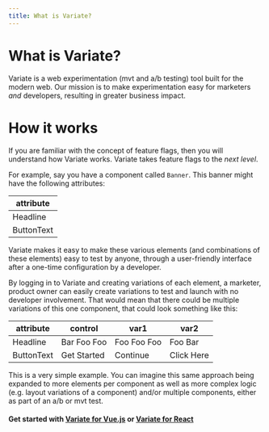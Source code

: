 ```yaml
---
title: What is Variate?
---
```


# What is Variate?
Variate is a web experimentation (mvt and a/b testing) tool built for the modern web. Our mission is to make experimentation easy for marketers _and_ developers, resulting in greater business impact. 

# How it works
If you are familiar with the concept of feature flags, then you will understand how Variate works. Variate takes feature flags to the _next level_.

For example, say you have a component called `Banner`. This banner might have the following attributes: 

attribute|
--|
Headline|
ButtonText|

Variate makes it easy to make these various elements (and combinations of these elements) easy to test by anyone, through a user-friendly interface after a one-time configuration by a developer. 

By logging in to Variate and creating variations of each element, a marketer, product owner can easily create variations to test and launch with no developer involvement. That would mean that there could be multiple variations of this one component, that could look something like this: 

attribute | control | var1 | var2
--|--|--|--
Headline| Bar Foo Foo | Foo Foo Foo | Foo Bar |
ButtonText| Get Started | Continue | Click Here| 

This is a very simple example. You can imagine this same approach being expanded to more elements per component as well as more complex logic (e.g. layout variations of a component) and/or multiple components, either as part of an a/b or mvt test. 

#### Get started with [Variate for Vue.js](/vue/) or [Variate for React](/react/)
